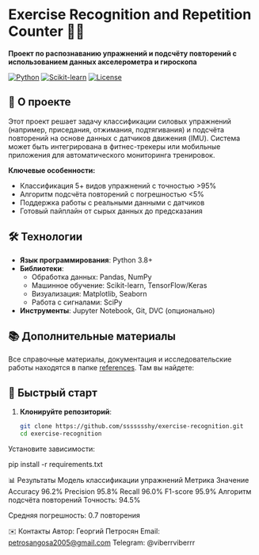 # Exercise Recognition and Repetition Counter 🏋️‍♂️

**Проект по распознаванию упражнений и подсчёту повторений с использованием данных акселерометра и гироскопа**

[![Python](https://img.shields.io/badge/Python-3.8%2B-blue)](https://www.python.org/)
[![Scikit-learn](https://img.shields.io/badge/Scikit--learn-1.0+-orange)](https://scikit-learn.org/)
[![License](https://img.shields.io/badge/License-MIT-green)](LICENSE)

## 📌 О проекте

Этот проект решает задачу классификации силовых упражнений (например, приседания, отжимания, подтягивания) и подсчёта повторений на основе данных с датчиков движения (IMU). Система может быть интегрирована в фитнес-трекеры или мобильные приложения для автоматического мониторинга тренировок.

**Ключевые особенности:**
- Классификация 5+ видов упражнений с точностью >95%
- Алгоритм подсчёта повторений с погрешностью <5%
- Поддержка работы с реальными данными с датчиков
- Готовый пайплайн от сырых данных до предсказания

## 🛠 Технологии

- **Язык программирования**: Python 3.8+
- **Библиотеки**:
  - Обработка данных: Pandas, NumPy
  - Машинное обучение: Scikit-learn, TensorFlow/Keras
  - Визуализация: Matplotlib, Seaborn
  - Работа с сигналами: SciPy
- **Инструменты**: Jupyter Notebook, Git, DVC (опционально)

## 📚 Дополнительные материалы

Все справочные материалы, документация и исследовательские работы находятся в папке [references](/references/). Там вы найдете:

## 🚀 Быстрый старт

1. **Клонируйте репозиторий**:
   ```bash
   git clone https://github.com/ssssssshy/exercise-recognition.git
   cd exercise-recognition
Установите зависимости:

pip install -r requirements.txt

📊 Результаты
Модель классификации упражнений
Метрика	Значение
Accuracy	96.2%
Precision	95.8%
Recall	96.0%
F1-score	95.9%
Алгоритм подсчёта повторений
Точность: 94.5%

Средняя погрешность: 0.7 повторения

✉️ Контакты
Автор: Георгий Петросян
Email: petrosangosa2005@gmail.com
Telegram: @viberrviberrr